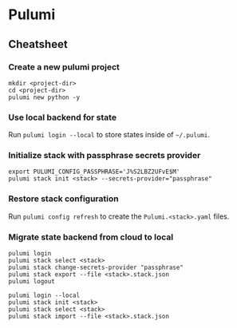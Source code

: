 # Pulumi

## Cheatsheet

### Create a new pulumi project

```shell
mkdir <project-dir>
cd <project-dir>
pulumi new python -y
```

### Use local backend for state

Run `pulumi login --local` to store states inside of `~/.pulumi`.

### Initialize stack with passphrase secrets provider

```shell
export PULUMI_CONFIG_PASSPHRASE='J%S2LBZ2UFvE$M'
pulumi stack init <stack> --secrets-provider="passphrase"
```

### Restore stack configuration

Run `pulumi config refresh` to create the `Pulumi.<stack>.yaml` files.

### Migrate state backend from cloud to local

```shell
pulumi login
pulumi stack select <stack>
pulumi stack change-secrets-provider "passphrase"
pulumi stack export --file <stack>.stack.json
pulumi logout

pulumi login --local
pulumi stack init <stack>
pulumi stack select <stack>
pulumi stack import --file <stack>.stack.json
```
